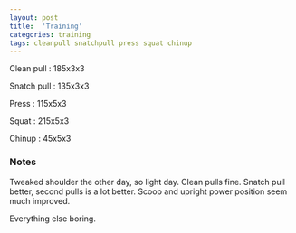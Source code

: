 ```yaml
---
layout: post
title:  'Training'
categories: training
tags: cleanpull snatchpull press squat chinup
---
```


Clean pull  :   185x3x3

Snatch pull :   135x3x3

Press   :   115x5x3

Squat   :   215x5x3

Chinup  :   45x5x3


### Notes

Tweaked shoulder the other day, so light day. Clean pulls fine. Snatch pull better,
second pulls is a lot better. Scoop and upright power position seem much improved.

Everything else boring.
